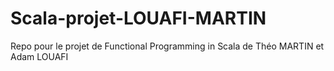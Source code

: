 # Scala-projet-LOUAFI-MARTIN
Repo pour le projet de Functional Programming in Scala de Théo MARTIN et Adam LOUAFI
